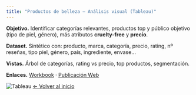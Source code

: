 ```yaml
---
title: "Productos de belleza — Análisis visual (Tableau)"
---
```


**Objetivo.** Identificar categorías relevantes, productos top y público objetivo (tipo de piel, género), más atributos **cruelty-free** y **precio**.

**Dataset.** Sintético con: producto, marca, categoría, precio, rating, nº reseñas, tipo piel, género, país, ingrediente, envase…

**Vistas.** Árbol de categorías, rating vs precio, top productos, segmentación.

**Enlaces.** [Workbook](#) · [Publicación Web](#)

![Tableau](/assets/img/tableau_belleza.png)
[← Volver al inicio](/)
